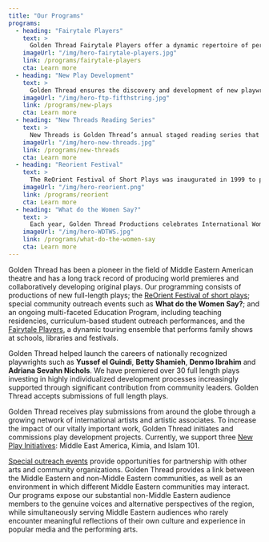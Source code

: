 ```yaml
---
title: "Our Programs"
programs:
  - heading: "Fairytale Players"
    text: >
      Golden Thread Fairytale Players offer a dynamic repertoire of performances for young audiences, with plays based on traditions and folklore from the Middle East.
    imageUrl: "/img/hero-fairytale-players.jpg"
    link: /programs/fairytale-players
    cta: Learn more
  - heading: "New Play Development"
    text: >
      Golden Thread ensures the discovery and development of new playwrights and plays through four distinct programs: *Kimia*, *New Threads Staged Reading Series*, *Islam 101*, and *Middle East America*.
    imageUrl: "/img/hero-ftp-fifthstring.jpg"
    link: /programs/new-plays
    cta: Learn more
  - heading: "New Threads Reading Series"
    text: >
      New Threads is Golden Thread’s annual staged reading series that engages its audience in the process of playmaking and allows writers of Middle Eastern and non-Middle Eastern descent an authentic and supportive space to develop work about the Middle East. Since its launch in 2011, many New Threads plays and playwrights have continued on to receive mainstage productions.
    imageUrl: "/img/hero-new-threads.jpg"
    link: /programs/new-threads
    cta: Learn more
  - heading: "Reorient Festival"
    text: >
      The ReOrient Festival of Short Plays was inaugurated in 1999 to present alternative perspectives of the Middle East and to showcase the multiplicity of stories, voices and styles from the region, and has since become Golden Thread’s most recognized and celebrated program. 
    imageUrl: "/img/hero-reorient.png"
    link: /programs/reorient
    cta: Learn more
  - heading: "What do the Women Say?"
    text: >
      Each year, Golden Thread Productions celebrates International Women’s Day by showcasing the work of leading Middle Eastern women artists. Previous programs have focused on activism by women artists, artists who explore sex and sexuality, and female solo performers. 
    imageUrl: "/img/hero-WDTWS.jpg"
    link: /programs/what-do-the-women-say
    cta: Learn more
---
```

<p>Golden Thread has been a pioneer in the field of Middle Eastern American theatre and has a long track record of producing world premieres and collaboratively developing original plays. Our programming consists of productions of new full-length plays; the <a href="https://www.goldenthread.org/programs/reorient-2/">ReOrient Festival of short plays</a>; special community outreach events such as <strong>What do the Women Say?</strong>; and an ongoing multi-faceted Education Program, including teaching residencies, curriculum-based student outreach performances, and the <a title="Fairytale Players" href="https://www.goldenthread.org/education/fairytale-players/">Fairytale Players</a>, a dynamic touring ensemble that performs family shows at schools, libraries and festivals.</p>
<p>Golden Thread helped launch the careers of nationally recognized playwrights such as <strong>Yussef el Guindi</strong>, <strong>Betty Shamieh</strong>, <strong>Denmo Ibrahim</strong> and <strong>Adriana Sevahn Nichols</strong>. We have premiered over 30 full length plays investing in highly individualized development processes increasingly supported through significant contribution from community leaders. Golden Thread accepts submissions of full length plays.</p>
<p>Golden Thread receives play submissions from around the globe through a growing network of international artists and artistic associates. To increase the impact of our vitally important work, Golden Thread initiates and commissions play development projects. Currently, we support three <a title="New Plays" href="https://www.goldenthread.org/programs/special-events/new-plays/">New Play Initiatives</a>: Middle East America, Kimia, and Islam 101.</p>
<p><a title="Special Events" href="https://www.goldenthread.org/programs/special-events/">Special outreach events</a> provide opportunities for partnership with other arts and community organizations.  Golden Thread provides a link between the Middle Eastern and non-Middle Eastern communities, as well as an environment in which different Middle Eastern communities may interact.  Our programs expose our substantial non-Middle Eastern audience members to the genuine voices and alternative perspectives of the region, while simultaneously serving Middle Eastern audiences who rarely encounter meaningful reflections of their own culture and experience in popular media and the performing arts.</p>